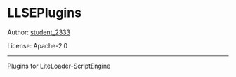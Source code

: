 # LLSEPlugins

Author: [student_2333](https://github.com/lgc2333)

License: Apache-2.0

---

Plugins for LiteLoader-ScriptEngine
